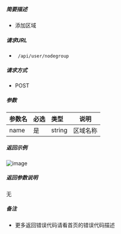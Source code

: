 

    
##### 简要描述

- 添加区域

##### 请求URL
- ` 
/api/user/nodegroup `
  
##### 请求方式
- POST 

##### 参数

|参数名|必选|类型|说明|
|:----    |:---|:----- |-----   |
|name     |是  |string | 区域名称    |

##### 返回示例 

![image](https://user-images.githubusercontent.com/90588289/133869027-70da9d6a-9a3d-49c4-8fb4-b1cf2ce6d1eb.png)

##### 返回参数说明 

无

##### 备注 

- 更多返回错误代码请看首页的错误代码描述



